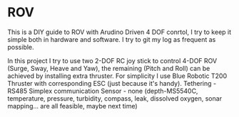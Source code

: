 # ROV
This is a DIY guide to ROV with Arudino Driven 4 DOF conrtol, I try to keep it simple both in hardware and software.
I try to git my log as frequent as possible.


In this project I try to use two 2-DOF RC joy stick to control 4-DOF ROV (Surge, Sway, Heave and Yaw), the remaining (Pitch and Roll) can be achieved by installing extra thruster.
For simplicity I use Blue Robotic T200 Thruster with corresponding ESC (just because it's handy).
Tethering - RS485 Simplex communication
Sensor - none (depth-MS5540C, temperature, pressure, turbidity, compass, leak, dissolved oxygen, sonar mapping... are all feasible, maybe next time)

